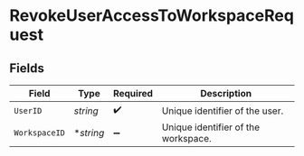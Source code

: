 # RevokeUserAccessToWorkspaceRequest


## Fields

| Field                               | Type                                | Required                            | Description                         |
| ----------------------------------- | ----------------------------------- | ----------------------------------- | ----------------------------------- |
| `UserID`                            | *string*                            | :heavy_check_mark:                  | Unique identifier of the user.      |
| `WorkspaceID`                       | **string*                           | :heavy_minus_sign:                  | Unique identifier of the workspace. |